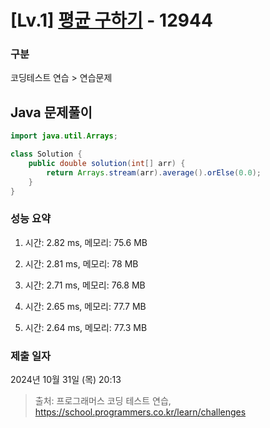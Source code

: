 # [Lv.1] [평균 구하기](https://school.programmers.co.kr/learn/courses/30/lessons/12944?language=java) - 12944 

### 구분

코딩테스트 연습 > 연습문제

## Java 문제풀이

```java
import java.util.Arrays;

class Solution {
    public double solution(int[] arr) {        
        return Arrays.stream(arr).average().orElse(0.0);
    }
}
```

### 성능 요약

1. 시간: 2.82 ms, 메모리: 75.6 MB

2. 시간: 2.81 ms, 메모리: 78 MB
3. 시간: 2.71 ms, 메모리: 76.8 MB
4. 시간: 2.65 ms, 메모리: 77.7 MB
5. 시간: 2.64 ms, 메모리: 77.3 MB

### 제출 일자

2024년 10월 31일 (목) 20:13

> 출처: 프로그래머스 코딩 테스트 연습, https://school.programmers.co.kr/learn/challenges